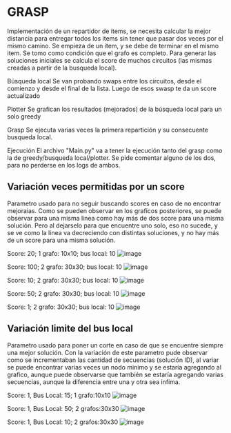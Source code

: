 # GRASP
Implementación de un repartidor de items, se necesita calcular la mejor distancia para entregar todos los items sin tener que pasar dos veces por el mismo camino. 
Se empieza de un item, y se debe de terminar en el mismo item. 
Se tomo como condición que el grafo es completo.
Para generar las soluciones iniciales se calcula el score de muchos circuitos (las mismas creadas a partir de la busqueda local). 

Búsqueda local
Se van probando swaps entre los circuitos, desde el comienzo y desde el final de la lista. Luego de esos swasp te da un score actualizado

Plotter
Se grafican los resultados (mejorados) de la búsqueda local para un solo greedy 

Grasp
Se ejecuta varias veces la primera repartición y su consecuente busqueda local.

Ejecución
El archivo "Main.py" va a tener la ejecución tanto del grasp como la de greedy/busqueda local/plotter. Se pide comentar alguno de los dos, para no perderse en los logs de ambos.

## Variación veces permitidas por un score
Parametro usado para no seguir buscando scores en caso de no encontrar mejoraias. Como se pueden observar en los graficos posteriores, se puede observar para una misma linea como hay más de dos score para una misma solución. Pero al dejarselo para que encuentre uno solo, eso no sucede, y se ve como la linea va decreciendo con distintas soluciones, y no hay más de un score para una misma solución.

Score: 20; 1 grafo: 10x10; bus local: 10 
![image](https://github.com/natirodriguez/grasp-delivery-man/assets/1548366/be734e10-6f6a-4681-964f-0c52d2cf6be5)

Score: 100; 2 grafo: 30x30; bus local: 10
![image](https://github.com/natirodriguez/grasp-delivery-man/assets/1548366/2a890a49-bbb4-452f-96ca-92bc0a08b4e0)

Score: 10; 2 grafo: 30x30; bus local: 10
![image](https://github.com/natirodriguez/grasp-delivery-man/assets/1548366/aaf88b89-7f62-4e04-bdad-5047d1a0fe8b)

Score: 50; 2 grafo: 30x30; bus local: 10
![image](https://github.com/natirodriguez/grasp-delivery-man/assets/1548366/13c94508-2fec-4eec-ab50-44119829af27)

Score: 1; 2 grafo: 30x30; bus local: 10
![image](https://github.com/natirodriguez/grasp-delivery-man/assets/1548366/c2c535a3-20c6-44ef-af40-b58573d4d4a3)


## Variación limite del bus local
Parametro usado para poner un corte en caso de que se encuentre siempre una mejor solución. Con la variación de este parametro pude observar como se incrementaban las cantidad de secuencias (solución ID), al variar se puede encontrar varias veces un nodo minimo y se estaría agregando al grafico, aunque puede observarse que también se estaría agregando varias secuencias, aunque la diferencia entre una y otra sea infima. 

Score: 1, Bus Local: 15; 1 grafo:10x10
![image](https://github.com/natirodriguez/grasp-delivery-man/assets/1548366/85172369-5295-476d-8997-bb5f9ae6203d)

Score: 1, Bus Local: 50; 2 grafos:30x30
![image](https://github.com/natirodriguez/grasp-delivery-man/assets/1548366/d9dffbf5-d6e0-411c-a4c1-ec6052d87147)

Score: 1, Bus Local: 10; 2 grafos:30x30
![image](https://github.com/natirodriguez/grasp-delivery-man/assets/1548366/695ddd36-3a05-49ff-b8b5-a5f8fe6edcf7)



